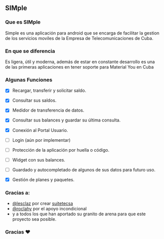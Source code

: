 ## SIMple
### Que es SIMple 
Simple es una aplicación para android que se encarga de facilitar la gestion de los servicios moviles de la Empresa de Telecomunicaciones de Cuba.

### En que se diferencia 
Es ligera, útil y moderna, además de estar en constante desarrollo es una de las primeras aplicaciones en tener soporte para Material You en Cuba

### Algunas Funciones
- [x] Recargar, transferir y solicitar saldo.
- [x] Consultar sus saldos.
- [x] Medidor de transferencia de datos.
- [x] Consultar sus balances y guardar su última consulta.
- [x] Conexión al Portal Usuario.
- [ ] Login (aún por implementar)
- [ ] Protección de la aplicación por huella o código.
- [ ] Widget con sus balances.
- [ ] Guardado y autocompletado de algunos de sus datos para futuro uso.
- [x] Gestión de planes y paquetes.



### Gracias a:
- [@lesclaz](https://t.me/lesclaz) por crear [suitetecsa](https://github.com/suitetecsa/)
- [@roclahy](https://twitter.com/roclahy) por el apoyo incondicional 
- y a todos los que han aportado su granito de arena para que este proyecto sea posible. 
### Gracias ❤️
